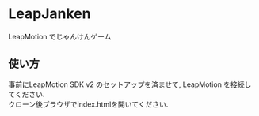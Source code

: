 # LeapJanken

LeapMotion でじゃんけんゲーム

## 使い方
事前にLeapMotion SDK v2 のセットアップを済ませて, LeapMotion を接続してください.  
クローン後ブラウザでindex.htmlを開いてください.
